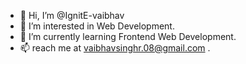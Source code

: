 - 👋 Hi, I’m @IgnitE-vaibhav
- 👀 I’m interested in Web Development.
- 🌱 I’m currently learning Frontend Web Development.
- 📫 reach me at vaibhavsinghr.08@gmail.com . 

<!---
IgnitE-vaibhav/IgnitE-vaibhav is a ✨ special ✨ repository because its `README.md` (this file) appears on your GitHub profile.
You can click the Preview link to take a look at your changes.
--->

